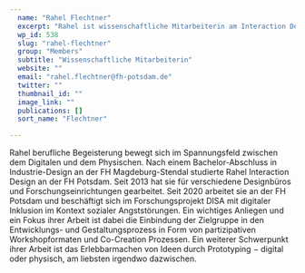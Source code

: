 ```yaml
---
  name: "Rahel Flechtner"
  excerpt: "Rahel ist wissenschaftliche Mitarbeiterin am Interaction Design Lab (IDL) der Fachhochschule Potsdam."
  wp_id: 538
  slug: "rahel-flechtner"
  group: "Members"
  subtitle: "Wissenschaftliche Mitarbeiterin"
  website: ""
  email: "rahel.flechtner@fh-potsdam.de"
  twitter: ""
  thumbnail_id: ""
  image_link: ""
  publications: []
  sort_name: "Flechtner"

---
```

Rahel berufliche Begeisterung bewegt sich im Spannungsfeld zwischen dem Digitalen und dem Physischen. Nach einem Bachelor-Abschluss in Industrie-Design an der FH Magdeburg-Stendal studierte Rahel Interaction Design an der FH Potsdam. Seit 2013 hat sie für verschiedene Designbüros und Forschungseinrichtungen gearbeitet.
Seit 2020 arbeitet sie an der FH Potsdam und beschäftigt sich im Forschungsprojekt DISA mit digitaler Inklusion im Kontext sozialer Angststörungen. Ein wichtiges Anliegen und ein Fokus ihrer Arbeit ist dabei die Einbindung der Zielgruppe in den Entwicklungs- und Gestaltungsprozess in Form von partizipativen Workshopformaten und Co-Creation Prozessen.
Ein weiterer Schwerpunkt ihrer Arbeit ist das Erlebbarmachen von Ideen durch Prototyping − digital oder physisch, am liebsten irgendwo dazwischen.